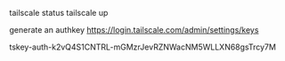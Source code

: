 


tailscale status
tailscale up


generate an authkey
https://login.tailscale.com/admin/settings/keys

tskey-auth-k2vQ4S1CNTRL-mGMzrJevRZNWacNM5WLLXN68gsTrcy7M